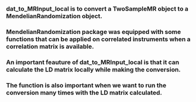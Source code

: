 ### dat_to_MRInput_local is to convert a TwoSampleMR object to a MendelianRandomization object.
### MendelianRandomization package was equipped with some functions that can be applied on correlated instruments when a correlation matrix is available.
### An important feauture of dat_to_MRInput_local is that it can calculate the LD matrix locally while making the conversion.
### The function is also important when we want to run the conversion many times with the LD matrix calculated. 
